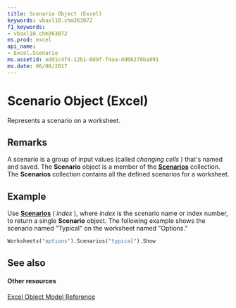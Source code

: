 ```yaml
---
title: Scenario Object (Excel)
keywords: vbaxl10.chm363072
f1_keywords:
- vbaxl10.chm363072
ms.prod: excel
api_name:
- Excel.Scenario
ms.assetid: edd1c4f4-12b1-0d9f-f4aa-dd66278ba891
ms.date: 06/08/2017
---
```



# Scenario Object (Excel)

Represents a scenario on a worksheet.


## Remarks

 A scenario is a group of input values (called _changing cells_ ) that's named and saved. The **Scenario** object is a member of the **[Scenarios](scenarios-object-excel.md)** collection. The **Scenarios** collection contains all the defined scenarios for a worksheet.


## Example

Use  **[Scenarios](worksheet-scenarios-method-excel.md)** ( _index_ ), where _index_ is the scenario name or index number, to return a single **Scenario** object. The following example shows the scenario named "Typical" on the worksheet named "Options."


```vb
Worksheets("options").Scenarios("typical").Show
```


## See also


#### Other resources


[Excel Object Model Reference](http://msdn.microsoft.com/library/11ea8598-8a20-92d5-f98b-0da04263bf2c%28Office.15%29.aspx)



